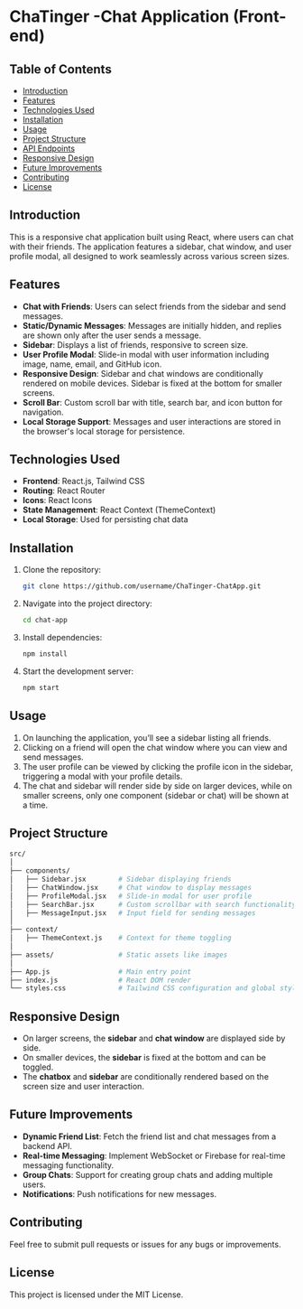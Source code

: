 # ChaTinger -Chat Application (Front-end)

## Table of Contents
- [Introduction](#introduction)
- [Features](#features)
- [Technologies Used](#technologies-used)
- [Installation](#installation)
- [Usage](#usage)
- [Project Structure](#project-structure)
- [API Endpoints](#api-endpoints)
- [Responsive Design](#responsive-design)
- [Future Improvements](#future-improvements)
- [Contributing](#contributing)
- [License](#license)

## Introduction
This is a responsive chat application built using React, where users can chat with their friends. The application features a sidebar, chat window, and user profile modal, all designed to work seamlessly across various screen sizes.

## Features
- **Chat with Friends**: Users can select friends from the sidebar and send messages.
- **Static/Dynamic Messages**: Messages are initially hidden, and replies are shown only after the user sends a message.
- **Sidebar**: Displays a list of friends, responsive to screen size.
- **User Profile Modal**: Slide-in modal with user information including image, name, email, and GitHub icon.
- **Responsive Design**: Sidebar and chat windows are conditionally rendered on mobile devices. Sidebar is fixed at the bottom for smaller screens.
- **Scroll Bar**: Custom scroll bar with title, search bar, and icon button for navigation.
- **Local Storage Support**: Messages and user interactions are stored in the browser's local storage for persistence.

## Technologies Used
- **Frontend**: React.js, Tailwind CSS
- **Routing**: React Router
- **Icons**: React Icons
- **State Management**: React Context (ThemeContext)
- **Local Storage**: Used for persisting chat data

## Installation
1. Clone the repository:
    ```bash
    git clone https://github.com/username/ChaTinger-ChatApp.git
    ```
2. Navigate into the project directory:
    ```bash
    cd chat-app
    ```
3. Install dependencies:
    ```bash
    npm install
    ```
4. Start the development server:
    ```bash
    npm start
    ```

## Usage
1. On launching the application, you’ll see a sidebar listing all friends.
2. Clicking on a friend will open the chat window where you can view and send messages.
3. The user profile can be viewed by clicking the profile icon in the sidebar, triggering a modal with your profile details.
4. The chat and sidebar will render side by side on larger devices, while on smaller screens, only one component (sidebar or chat) will be shown at a time.

## Project Structure
```bash
src/
│
├── components/
│   ├── Sidebar.jsx        # Sidebar displaying friends
│   ├── ChatWindow.jsx     # Chat window to display messages
│   ├── ProfileModal.jsx   # Slide-in modal for user profile
│   ├── SearchBar.jsx      # Custom scrollbar with search functionality
│   ├── MessageInput.jsx   # Input field for sending messages
│
├── context/
│   ├── ThemeContext.js    # Context for theme toggling
│
├── assets/                # Static assets like images
│
├── App.js                 # Main entry point
├── index.js               # React DOM render
└── styles.css             # Tailwind CSS configuration and global styles
```

## Responsive Design
- On larger screens, the **sidebar** and **chat window** are displayed side by side.
- On smaller devices, the **sidebar** is fixed at the bottom and can be toggled.
- The **chatbox** and **sidebar** are conditionally rendered based on the screen size and user interaction.
  
## Future Improvements
- **Dynamic Friend List**: Fetch the friend list and chat messages from a backend API.
- **Real-time Messaging**: Implement WebSocket or Firebase for real-time messaging functionality.
- **Group Chats**: Support for creating group chats and adding multiple users.
- **Notifications**: Push notifications for new messages.

## Contributing
Feel free to submit pull requests or issues for any bugs or improvements.

## License
This project is licensed under the MIT License.
